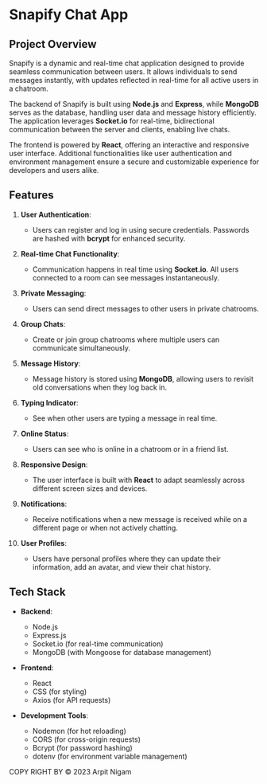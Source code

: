 # Snapify Chat App 


## **Project Overview**
Snapify is a dynamic and real-time chat application designed to provide seamless communication between users. It allows individuals to send messages instantly, with updates reflected in real-time for all active users in a chatroom.

The backend of Snapify is built using **Node.js** and **Express**, while **MongoDB** serves as the database, handling user data and message history efficiently. The application leverages **Socket.io** for real-time, bidirectional communication between the server and clients, enabling live chats. 

The frontend is powered by **React**, offering an interactive and responsive user interface. Additional functionalities like user authentication and environment management ensure a secure and customizable experience for developers and users alike.

## **Features**
1. **User Authentication**: 
   - Users can register and log in using secure credentials. Passwords are hashed with **bcrypt** for enhanced security.
   
2. **Real-time Chat Functionality**: 
   - Communication happens in real time using **Socket.io**. All users connected to a room can see messages instantaneously.
   
3. **Private Messaging**: 
   - Users can send direct messages to other users in private chatrooms.
   
4. **Group Chats**: 
   - Create or join group chatrooms where multiple users can communicate simultaneously.
   
5. **Message History**: 
   - Message history is stored using **MongoDB**, allowing users to revisit old conversations when they log back in.
   
6. **Typing Indicator**: 
   - See when other users are typing a message in real time.
   
7. **Online Status**: 
   - Users can see who is online in a chatroom or in a friend list.
   
8. **Responsive Design**: 
   - The user interface is built with **React** to adapt seamlessly across different screen sizes and devices.

9. **Notifications**: 
   - Receive notifications when a new message is received while on a different page or when not actively chatting.

10. **User Profiles**: 
    - Users have personal profiles where they can update their information, add an avatar, and view their chat history.

## **Tech Stack**
- **Backend**: 
  - Node.js
  - Express.js
  - Socket.io (for real-time communication)
  - MongoDB (with Mongoose for database management)

- **Frontend**: 
  - React
  - CSS (for styling)
  - Axios (for API requests)

- **Development Tools**: 
  - Nodemon (for hot reloading)
  - CORS (for cross-origin requests)
  - Bcrypt (for password hashing)
  - dotenv (for environment variable management)

COPY RIGHT BY © 2023 Arpit Nigam

